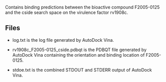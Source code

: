 Contains binding predictions between the bioactive compound F2005-0125 and the cside search space on the virulence factor rv1908c.

## Files

- log.txt is the log file generated by AutoDock Vina.

- rv1908c_F2005-0125_cside.pdbqt is the PDBQT file generated by AutoDock Vina containing the orientation and binding location of F2005-0125.

- stdoe.txt is the combined STDOUT and STDERR output of AutoDock Vina.


